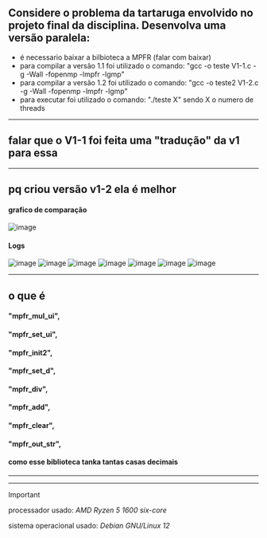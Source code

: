 ## Considere o problema da tartaruga envolvido no projeto final da disciplina. Desenvolva uma versão paralela:

+ é necessario baixar a bilbioteca a MPFR (falar com baixar)
+ para compilar a versão 1.1 foi utilizado o comando: "gcc -o teste V1-1.c -g -Wall -fopenmp -lmpfr -lgmp"
+ para compilar a versão 1.2 foi utilizado o comando: "gcc -o teste2 V1-2.c -g -Wall -fopenmp -lmpfr -lgmp"
+ para executar foi utilizado o comando: "./teste X" sendo X o numero de threads
---

## falar que o V1-1 foi feita uma "tradução" da v1 para essa

---
## pq criou versão v1-2 ela é melhor 


#### grafico de comparação
![image](https://github.com/Victor-Vaglieri/paralela/assets/127432508/8b39e28c-3c2a-45ef-8c37-9cdf8dba27dd)

#### Logs
![image](https://github.com/Victor-Vaglieri/paralela/assets/127432508/8c02ab85-1e8e-4f39-9ee2-31f708b8b579)
![image](https://github.com/Victor-Vaglieri/paralela/assets/127432508/afdc91b0-8f66-438e-9173-d43cff92790d)
![image](https://github.com/Victor-Vaglieri/paralela/assets/127432508/c3a5e16a-1bac-456f-9463-af9cc5a0b5ea)
![image](https://github.com/Victor-Vaglieri/paralela/assets/127432508/a2126d38-5027-4cbe-9d51-0f5de8c161af)
![image](https://github.com/Victor-Vaglieri/paralela/assets/127432508/a8daba96-5cdd-4af3-90e4-5c0c4fe0c01a)
![image](https://github.com/Victor-Vaglieri/paralela/assets/127432508/97a36639-01dd-4c9a-8b1e-62067ee35242)
![image](https://github.com/Victor-Vaglieri/paralela/assets/127432508/a83a208e-e073-4622-af70-71cfb4b738a8)






---
## o que é 

#### "mpfr_mul_ui",

#### "mpfr_set_ui", 

#### "mpfr_init2",

#### "mpfr_set_d", 

#### "mpfr_div", 

#### "mpfr_add", 

#### "mpfr_clear",

#### "mpfr_out_str", 

#### como esse biblioteca tanka tantas casas decimais

---

---
> [!IMPORTANT]
> processador usado: *AMD Ryzen 5 1600 six-core*
> 
> sistema operacional usado: *Debian GNU/Linux 12*
